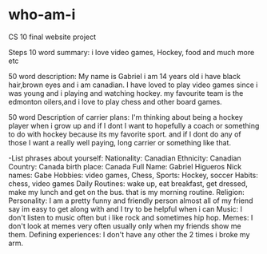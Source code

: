 # who-am-i
CS 10 final website project

Steps
  10 word summary: i love video games, Hockey, food and much more etc

  50 word description: My name is Gabriel i am 14 years old i have black hair,brown eyes and i am canadian. I have loved to play video games since i was young and i playing and watching hockey. my favourite team is the edmonton oilers,and i love to play chess and other board games.

  50 word Description of carrier plans: I'm thinking about being a hockey player when i grow up and if I dont I want to hopefully a coach or something to do with hockey because its my favorite sport. and if I dont do any of those I want a really well paying, long carrier or something like that.

-List phrases about yourself:
Nationality: Canadian
Ethnicity: Canadian
Country: Canada
birth place: Canada
Full Name: Gabriel Higueros
Nick names: Gabe
Hobbies: video games, Chess,
Sports: Hockey, soccer
Habits: chess, video games
Daily Routines: wake up, eat breakfast, get dressed, make my lunch and get on the bus. that is my morning routine.
Religion:
Personality: I am a pretty funny and friendly person almost all of my friend say im easy to get along with and I try to be helpful when i can
Music: I don't listen to music often but i like rock and sometimes hip hop.
Memes: I don't look at memes very often usually only when my friends show me them.
Defining experiences: I don't have any other the 2 times i broke my arm.
